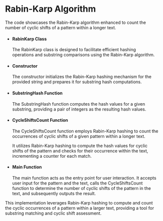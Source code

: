 # Rabin-Karp Algorithm
The code showcases the Rabin-Karp algorithm enhanced to count the number of cyclic shifts of a pattern within a longer text.

* #### RabinKarp Class

  The RabinKarp class is designed to facilitate efficient hashing operations and substring comparisons using the Rabin-Karp algorithm.

* #### Constructor
  The constructor initializes the Rabin-Karp hashing mechanism for the provided string and prepares it for substring hash computations.
  
* #### SubstringHash Function
  The SubstringHash function computes the hash values for a given substring, providing a pair of integers as the resulting hash values.

* #### CycleShiftsCount Function

  The CycleShiftsCount function employs Rabin-Karp hashing to count the occurrences of cyclic shifts of a given pattern within a longer text.

  It utilizes Rabin-Karp hashing to compute the hash values for cyclic shifts of the pattern and checks for their occurrence within the text, incrementing a counter for each match.

* #### Main Function

  The main function acts as the entry point for user interaction. It accepts user input for the pattern and the text, calls the CycleShiftsCount function to determine the number of cyclic shifts of the pattern in the text, and subsequently outputs the result.

This implementation leverages Rabin-Karp hashing to compute and count the cyclic occurrences of a pattern within a larger text, providing a tool for substring matching and cyclic shift assessment.
